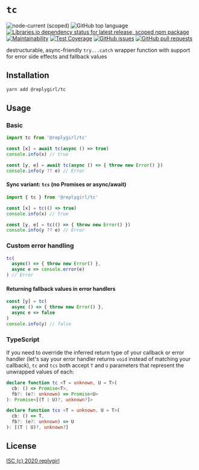 # `tc`

![node-current (scoped)](https://img.shields.io/node/v/@replygirl/tc) ![GitHub top language](https://img.shields.io/github/languages/top/replygirl/tc) [![Libraries.io dependency status for latest release, scoped npm package](https://img.shields.io/librariesio/release/npm/@replygirl/tc)](https://libraries.io/npm/@replygirl%2Ftc) [![Maintainability](https://api.codeclimate.com/v1/badges/5b5dd5c4f416e83e89ff/maintainability)](https://codeclimate.com/github/replygirl/tc/maintainability) [![Test Coverage](https://api.codeclimate.com/v1/badges/5b5dd5c4f416e83e89ff/test_coverage)](https://codeclimate.com/github/replygirl/tc/test_coverage) [![GitHub issues](https://img.shields.io/github/issues/replygirl/tc)](https://github.com/replygirl/tc/issues) [![GitHub pull requests](https://img.shields.io/github/issues-pr/replygirl/tc)](https://github.com/replygirl/tc/pulls)

destructurable, async-friendly `try...catch` wrapper function with support for error side effects and fallback values

## Installation

```bash
yarn add @replygirl/tc
```

## Usage

### Basic

```ts
import tc from '@replygirl/tc'

const [x] = await tc(async () => true)
console.info(x) // true

const [y, e] = await tc(async () => { throw new Error() })
console.info(y ?? e) // Error
```

#### Sync variant: `tcs` (no Promises or async/await)

```ts
import { tc } from '@replygirl/tc'

const [x] = tc(() => true)
console.info(x) // true

const [y, e] = tc(() => { throw new Error() })
console.info(y ?? e) // Error
```

### Custom error handling

```ts
tc(
  async() => { throw new Error() },
  async e => console.error(e)
) // Error
```

#### Returning fallback values in error handlers

```ts
const [y] = tc(
  async () => { throw new Error() },
  async e => false
)
console.info(y) // false
```

### TypeScript

If you need to override the inferred return type of your callback or error handler (let's say your error handler returns `void` instead of matching your callback), `tc` and `tcs` both accept `T` and `U` parameters that represent the unwrapped values of each:

```ts
declare function tc <T = unknown, U = T>(
  cb: () => Promise<T>,
  fb?: (e?: unknown) => Promise<U>
): Promise<[(T | U)?, unknown?]>

declare function tcs <T = unknown, U = T>(
  cb: () => T,
  fb?: (e?: unknown) => U
): [(T | U)?, unknown?]
```

## License

[ISC (c) 2020 replygirl](https://github.com/replygirl/tc/blob/main/LICENSE.md)
